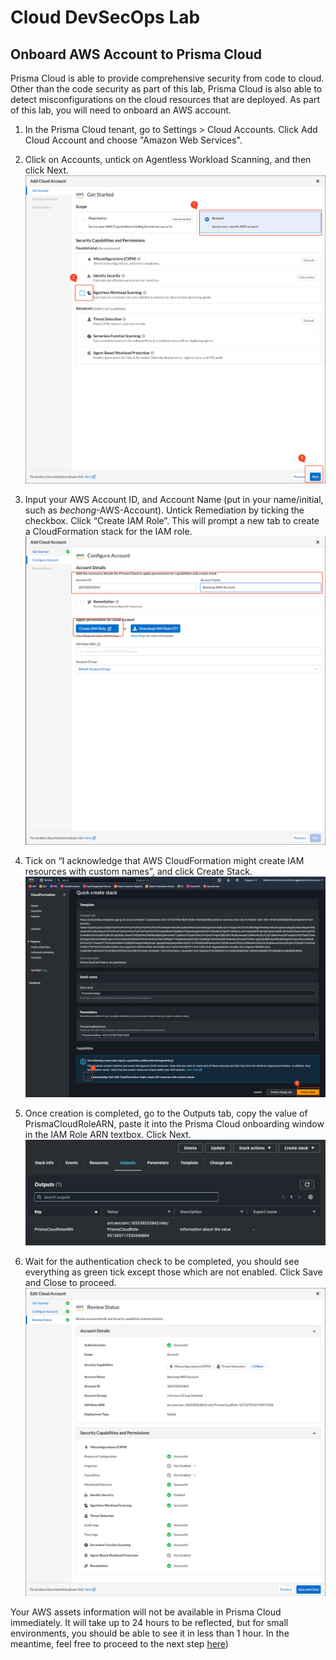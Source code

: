 # Cloud DevSecOps Lab
## Onboard AWS Account to Prisma Cloud
Prisma Cloud is able to provide comprehensive security from code to cloud. Other than the code security as part of this lab, Prisma Cloud is also able to detect misconfigurations on the cloud resources that are deployed. As part of this lab, you will need to onboard an AWS account. 


1. In the Prisma Cloud tenant, go to Settings > Cloud Accounts. Click Add Cloud Account and choose "Amazon Web Services".
2. Click on Accounts, untick on Agentless Workload Scanning, and then click Next.
![alt text](/resources/pc-onboarding-1.png?raw=true)
3. Input your AWS Account ID, and Account Name (put in your name/initial, such as *bechong*-AWS-Account). Untick Remediation by ticking the checkbox. Click “Create IAM Role”. This will prompt a new tab to create a CloudFormation stack for the IAM role.
![alt text](/resources/pc-onboarding-2.png?raw=true)

4. Tick on “I acknowledge that AWS CloudFormation might create IAM resources with custom names”, and click Create Stack.
![alt text](/resources/aws-onboarding-1.png?raw=true)

5. Once creation is completed, go to the Outputs tab, copy the value of PrismaCloudRoleARN, paste it into the Prisma Cloud onboarding window in the IAM Role ARN textbox. Click Next.
![alt text](/resources/aws-onboarding-2.png?raw=true)

6. Wait for the authentication check to be completed, you should see everything as green tick except those which are not enabled. Click Save and Close to proceed.
![alt text](/resources/pc-onboarding-3.png?raw=true)

Your AWS assets information will not be available in Prisma Cloud immediately. It will take up to 24 hours to be reflected, but for small environments, you should be able to see it in less than 1 hour. In the meantime, feel free to proceed to the next step [here](/07-ScanningwithTerraformCloud.md))
